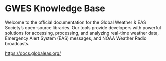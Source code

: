 # GWES Knowledge Base

Welcome to the official documentation for the Global Weather & EAS Society’s open-source libraries. Our tools provide
developers with powerful solutions for accessing, processing, and analyzing real-time weather data, Emergency Alert
System (EAS) messages, and NOAA Weather Radio broadcasts.

https://docs.globaleas.org/
